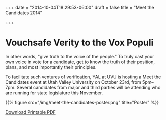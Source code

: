 +++
date = "2014-10-04T18:29:53-06:00"
draft = false
title = "Meet the Candidates 2014"

+++


# Vouchsafe Verity to the Vox Populi

In other words, "give truth to the voice of the people." To truly cast your own
voice in vote for a candidate, get to know the truth of their position, plans,
and most importantly their principles.

To facilitate such ventures of verification, YAL at UVU is hosting a Meet the
Candidates event at Utah Valley University on October 23rd, from 5pm–7pm.
Several candidates from major and third parties will be attending who are
running for state legislature this November.

{{% figure src="/img/meet-the-candidates-poster.png" title="Poster" %}}

[Download Printable PDF](/pdf/Meet_The_Candidates.pdf)
